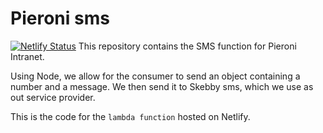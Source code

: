 # Pieroni sms

[![Netlify Status](https://api.netlify.com/api/v1/badges/672cf44b-99cf-466b-8eff-b5b8ee02919e/deploy-status)](https://app.netlify.com/sites/sharp-bohr-f0e8af/deploys)
This repository contains the SMS function for Pieroni Intranet.

Using Node, we allow for the consumer to send an object containing a number and a message. We then send it to Skebby sms, which we use as out service provider.

This is the code for the `lambda function` hosted on Netlify.